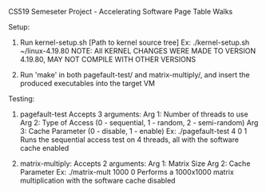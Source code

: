 CS519 Semeseter Project - Accelerating Software Page Table Walks

Setup:
1) Run kernel-setup.sh [Path to kernel source tree]
    Ex: ./kernel-setup.sh ~/linux-4.19.80
  NOTE: All KERNEL CHANGES WERE MADE TO VERSION 4.19.80, MAY NOT COMPILE WITH OTHER VERSIONS
  
2) Run 'make' in both pagefault-test/ and matrix-multiply/, and insert the produced executables into the target VM

Testing:
1) pagefault-test
    Accepts 3 arguments:
      Arg 1: Number of threads to use
      Arg 2: Type of Access (0 - sequential, 1 - random, 2 - semi-random)
      Arg 3: Cache Parameter (0 - disable, 1 - enable)
    Ex: ./pagefault-test 4 0 1
        Runs the sequential access test on 4 threads, all with the software cache enabled
        
2) matrix-multiply:
    Accepts 2 arguments:
       Arg 1: Matrix Size
       Arg 2: Cache Parameter
    Ex: ./matrix-mult 1000 0
        Performs a 1000x1000 matrix multiplication with the software cache disabled
